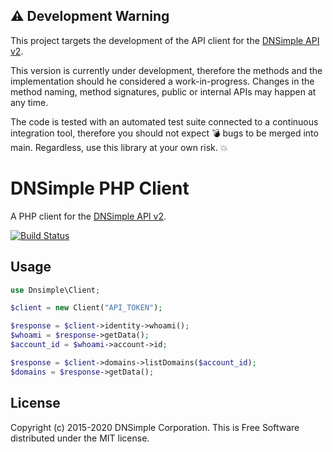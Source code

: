 ## :warning: Development Warning

This project targets the development of the API client for the [DNSimple API v2](https://developer.dnsimple.com/v2/).

This version is currently under development, therefore the methods and the implementation should he considered a work-in-progress. Changes in the method naming, method signatures, public or internal APIs may happen at any time.

The code is tested with an automated test suite connected to a continuous integration tool, therefore you should not expect :bomb: bugs to be merged into main. Regardless, use this library at your own risk. :boom:


# DNSimple PHP Client

A PHP client for the [DNSimple API v2](https://developer.dnsimple.com/v2/).

[![Build Status](https://travis-ci.com/dnsimple/dnsimple-php.svg?branch=main)](https://travis-ci.com/dnsimple/dnsimple-php)


## Usage

```php
use Dnsimple\Client;

$client = new Client("API_TOKEN");

$response = $client->identity->whoami();
$whoami = $response->getData();
$account_id = $whoami->account->id;

$response = $client->domains->listDomains($account_id);
$domains = $response->getData();
```


## License

Copyright (c) 2015-2020 DNSimple Corporation. This is Free Software distributed under the MIT license.
